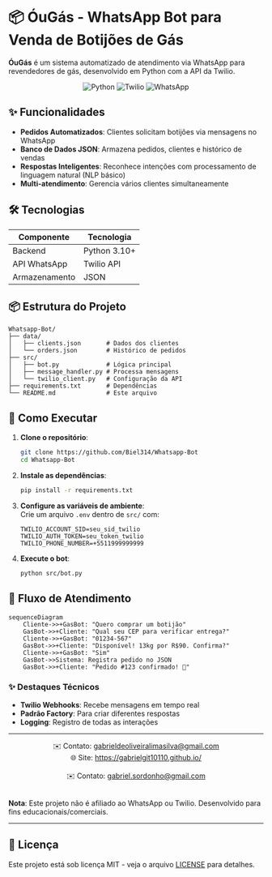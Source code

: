 # 📦 ÓuGás - WhatsApp Bot para Venda de Botijões de Gás  

**ÓuGás** é um sistema automatizado de atendimento via WhatsApp para revendedores de gás, desenvolvido em Python com a API da Twilio.  

<div align="center">
  <img src="https://img.shields.io/badge/Python-3776AB?style=for-the-badge&logo=python&logoColor=white" alt="Python">
  <img src="https://img.shields.io/badge/Twilio-F22F46?style=for-the-badge&logo=twilio&logoColor=white" alt="Twilio">
  <img src="https://img.shields.io/badge/WhatsApp-25D366?style=for-the-badge&logo=whatsapp&logoColor=white" alt="WhatsApp">
</div>

## ✨ Funcionalidades  

- **Pedidos Automatizados**: Clientes solicitam botijões via mensagens no WhatsApp  
- **Banco de Dados JSON**: Armazena pedidos, clientes e histórico de vendas  
- **Respostas Inteligentes**: Reconhece intenções com processamento de linguagem natural (NLP básico)  
- **Multi-atendimento**: Gerencia vários clientes simultaneamente  

## 🛠️ Tecnologias  

| Componente       | Tecnologia          |  
|------------------|---------------------|  
| Backend          | Python 3.10+        |  
| API WhatsApp     | Twilio API          |  
| Armazenamento    | JSON                |  

## 📦 Estrutura do Projeto  

```
Whatsapp-Bot/  
├── data/  
│   ├── clients.json       # Dados dos clientes  
│   └── orders.json        # Histórico de pedidos  
├── src/  
│   ├── bot.py             # Lógica principal  
│   ├── message_handler.py # Processa mensagens  
│   └── twilio_client.py   # Configuração da API  
├── requirements.txt       # Dependências  
└── README.md              # Este arquivo  
```

## 🚀 Como Executar  

1. **Clone o repositório**:  
   ```bash
   git clone https://github.com/Biel314/Whatsapp-Bot  
   cd Whatsapp-Bot
    ```

2. **Instale as dependências**:  
   ```bash
   pip install -r requirements.txt
   ```

3. **Configure as variáveis de ambiente**:  
   Crie um arquivo `.env` dentro de `src/` com:  
   ```
   TWILIO_ACCOUNT_SID=seu_sid_twilio
   TWILIO_AUTH_TOKEN=seu_token_twilio
   TWILIO_PHONE_NUMBER=+5511999999999
   ```

4. **Execute o bot**:  
   ```bash
   python src/bot.py
   ```

## 🤖 Fluxo de Atendimento  

```mermaid
sequenceDiagram
    Cliente->>+GasBot: "Quero comprar um botijão"
    GasBot->>+Cliente: "Qual seu CEP para verificar entrega?"
    Cliente->>+GasBot: "01234-567"
    GasBot->>+Cliente: "Disponível! 13kg por R$90. Confirma?"
    Cliente->>+GasBot: "Sim"
    GasBot->>Sistema: Registra pedido no JSON
    GasBot->>+Cliente: "Pedido #123 confirmado! 🚚"
```

### ✨ Destaques Técnicos  
- **Twilio Webhooks**: Recebe mensagens em tempo real  
- **Padrão Factory**: Para criar diferentes respostas  
- **Logging**: Registro de todas as interações  

---

<div align="center">
  ✉️ Contato: <a href="mailto:gabrieldeoliveiralimasilva@gmail.com">gabrieldeoliveiralimasilva@gmail.com </a> <br> 
  🌐 Site: <a href="https://gabrielgit10110.github.io/">https://gabrielgit10110.github.io/ </a> <br>
  <br>
  ✉️ Contato: <a href="mailto:gabriel.sordonho@gmail.com">gabriel.sordonho@gmail.com </a>
   <br><br>
</div>  

**Nota**: Este projeto não é afiliado ao WhatsApp ou Twilio. Desenvolvido para fins educacionais/comerciais.  

---

## 📝 Licença  

Este projeto está sob licença MIT - veja o arquivo [LICENSE](LICENSE) para detalhes.  

